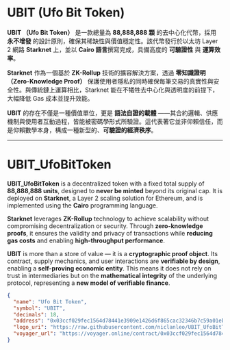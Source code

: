 # UBIT (Ufo Bit Token)

**UBIT （Ufo Bit Token）** 是一款總量為 **88,888,888 顆** 的去中心化代幣，採用 **永不增發** 的設計原則，確保其稀缺性與價值穩定性。該代幣發行於以太坊 Layer 2 網路 **Starknet** 上，並以 **Cairo 語言**撰寫完成，具備高度的 **可驗證性** 與 **運算效率**。

**Starknet** 作為一個基於 **ZK-Rollup** 技術的擴容解決方案，透過 **零知識證明（Zero-Knowledge Proof）** 保護使用者隱私的同時確保每筆交易的真實性與安全性。與傳統鏈上運算相比，Starknet 能在不犧牲去中心化與透明度的前提下，大幅降低 Gas 成本並提升效能。

**UBIT** 的存在不僅是一種價值單位，更是 **語法自證的載體** ——其合約邏輯、供應機制與使用者互動過程，皆能被密碼學形式所驗證。這代表著它並非仰賴信任，而是仰賴數學本身，構成一種新型的、**可驗證的經濟秩序**。

---

# UBIT_UfoBitToken

**UBIT_UfoBitToken** is a decentralized token with a fixed total supply of **88,888,888 units**, designed to **never be minted** beyond its original cap. It is deployed on **Starknet**, a Layer 2 scaling solution for Ethereum, and is implemented using the **Cairo** programming language.

**Starknet** leverages **ZK-Rollup** technology to achieve scalability without compromising decentralization or security. Through **zero-knowledge proofs**, it ensures the validity and privacy of transactions while **reducing gas costs** and enabling **high-throughput performance**.

**UBIT** is more than a store of value — it is a **cryptographic proof object**. Its contract, supply mechanics, and user interactions are **verifiable by design**, enabling a **self-proving economic entity**. This means it does not rely on trust in intermediaries but on the **mathematical integrity** of the underlying protocol, representing a **new model of verifiable finance**.

```json
{
  "name": "Ufo Bit Token",
  "symbol": "UBIT",
  "decimals": 18,
  "address": "0x03ccf029fec1564d78441e3909e1426d6f865cac32346b7c59a01eb111b8e1d7",
  "logo_uri": "https://raw.githubusercontent.com/niclanleo/UBIT_UfoBitToken/refs/heads/main/metadata/logos/mainnet/UBIT.png",
  "voyager_url": "https://voyager.online/contract/0x03ccf029fec1564d78441e3909e1426d6f865cac32346b7c59a01eb111b8e1d7"
}
```